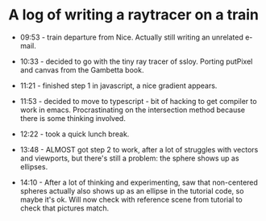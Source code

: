 # A log of writing a raytracer on a train

* 09:53 - train departure from Nice. Actually still writing an unrelated e-mail.

* 10:33 - decided to go with the tiny ray tracer of ssloy. Porting putPixel and canvas from the Gambetta book.

* 11:21 - finished step 1 in javascript, a nice gradient appears.

* 11:53 - decided to move to typescript - bit of hacking to get compiler to work in emacs. Procrastinating on the intersection method because there is some thinking involved.

* 12:22 - took a quick lunch break.

* 13:48 - ALMOST got step 2 to work, after a lot of struggles with vectors and viewports, but there's still a problem: the sphere shows up as ellipses.

* 14:10 - After a lot of thinking and experimenting, saw that non-centered spheres actually also shows up as an ellipse in the tutorial code, so maybe it's ok. Will now check with reference scene from tutorial to check that pictures match.
